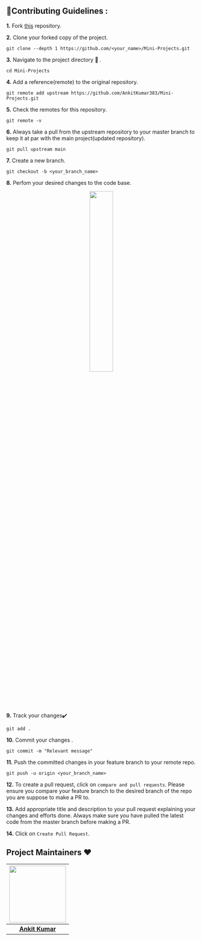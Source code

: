 ## 📌Contributing Guidelines :
**1.**  Fork [this](https://github.com/AnkitKumar383/Mini-Projects.git) repository.

**2.**  Clone your forked copy of the project.
```
git clone --depth 1 https://github.com/<your_name>/Mini-Projects.git
```
**3.** Navigate to the project directory :file_folder: .
```
cd Mini-Projects
```
**4.** Add a reference(remote) to the original repository.
```
git remote add upstream https://github.com/AnkitKumar383/Mini-Projects.git
```
**5.** Check the remotes for this repository.
```
git remote -v
```
**6.** Always take a pull from the upstream repository to your master branch to keep it at par with the main project(updated repository).
```
git pull upstream main
```
**7.** Create a new branch.
```
git checkout -b <your_branch_name>
```
**8.** Perfom your desired changes to the code base.
<p align="center"><img width=35% src="https://media2.giphy.com/media/L1R1tvI9svkIWwpVYr/giphy.gif?cid=ecf05e47pzi2rpig0vc8pjusra8hiai1b91zgiywvbubu9vu&rid=giphy.gif"></p>

**9.** Track your changes:heavy_check_mark: 
```
git add . 
```
**10.** Commit your changes .
```
git commit -m "Relevant message"
```
**11.** Push the committed changes in your feature branch to your remote repo.
```
git push -u origin <your_branch_name>
```
**12.** To create a pull request, click on `compare and pull requests`. Please ensure you compare your feature branch to the desired branch of the repo you are suppose to make a PR to.

**13.** Add appropriate title and description to your pull request explaining your changes and efforts done. Always make sure you have pulled the latest code from the master branch before making a PR.

**14.** Click on `Create Pull Request`.


## Project Maintainers  ❤️ 


|                                     <a href="https://github.com/AnkitKumar383"><img src="https://avatars.githubusercontent.com/u/31512629?v=4" width=150px height=150px /></a>                                      |
| :-----------------------------------------------------------------------------------------------------------------------------------------------------------------------------------------------------------------------------------------------------------------: |
|                                                                                      **[Ankit Kumar](https://www.linkedin.com/in/ankit-kumar-2b7b77118/)** 
